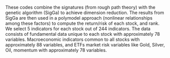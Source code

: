 These codes combine the signatures (from rough path theory) with the genetic algorithm (SigGa) to achieve dimension reduction.
The results from SigGa are then used in a polymodel approach (nonlinear relationships among these factors) to compute the return/risk of each stock, and rank.
We select 5 indicators for each stock out of 244 indicators. The data consists of fundamental data unique to each stock with approximately 78 variables. Macroeconomic indicators common to all stocks with approximately 88 variables, and ETFs market risk variables like Gold, Silver, Oil, momentum with approximately 78 variables. 

